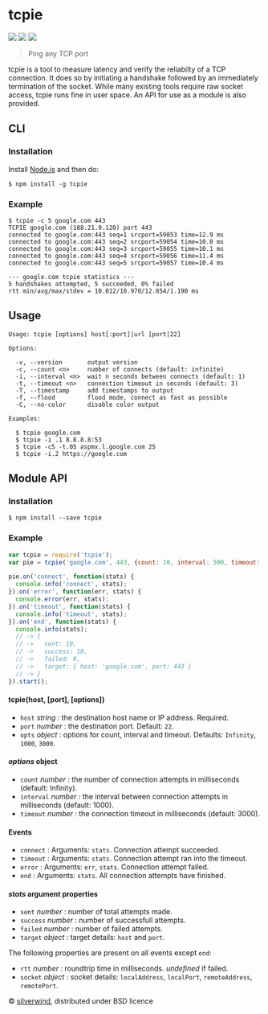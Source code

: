 # tcpie
[![](https://img.shields.io/npm/v/tcpie.svg?style=flat)](https://www.npmjs.org/package/tcpie) [![](https://img.shields.io/npm/dm/tcpie.svg)](https://www.npmjs.org/package/tcpie) [![](https://api.travis-ci.org/silverwind/tcpie.svg?style=flat)](https://travis-ci.org/silverwind/tcpie)
> Ping any TCP port

tcpie is a tool to measure latency and verify the reliabilty of a TCP connection. It does so by initiating a handshake followed by an immediately termination of the socket. While many existing tools require raw socket access, tcpie runs fine in user space. An API for use as a module is also provided.

## CLI
### Installation
Install [Node.js](https://nodejs.org) and then do:
```
$ npm install -g tcpie
```
### Example
```
$ tcpie -c 5 google.com 443
TCPIE google.com (188.21.9.120) port 443
connected to google.com:443 seq=1 srcport=59053 time=12.9 ms
connected to google.com:443 seq=2 srcport=59054 time=10.0 ms
connected to google.com:443 seq=3 srcport=59055 time=10.1 ms
connected to google.com:443 seq=4 srcport=59056 time=11.4 ms
connected to google.com:443 seq=5 srcport=59057 time=10.4 ms

--- google.com tcpie statistics ---
5 handshakes attempted, 5 succeeded, 0% failed
rtt min/avg/max/stdev = 10.012/10.970/12.854/1.190 ms
```
## Usage
```
Usage: tcpie [options] host[:port]|url [port|22]

Options:

  -v, --version       output version
  -c, --count <n>     number of connects (default: infinite)
  -i, --interval <n>  wait n seconds between connects (default: 1)
  -t, --timeout <n>   connection timeout in seconds (default: 3)
  -T, --timestamp     add timestamps to output
  -f, --flood         flood mode, connect as fast as possible
  -C, --no-color      disable color output

Examples:

  $ tcpie google.com
  $ tcpie -i .1 8.8.8.8:53
  $ tcpie -c5 -t.05 aspmx.l.google.com 25
  $ tcpie -i.2 https://google.com

```

## Module API
### Installation
```
$ npm install --save tcpie
```
### Example
```js
var tcpie = require('tcpie');
var pie = tcpie('google.com', 443, {count: 10, interval: 500, timeout: 2000});

pie.on('connect', function(stats) {
  console.info('connect', stats);
}).on('error', function(err, stats) {
  console.error(err, stats);
}).on('timeout', function(stats) {
  console.info('timeout', stats);
}).on('end', function(stats) {
  console.info(stats);
  // -> {
  // ->   sent: 10,
  // ->   success: 10,
  // ->   failed: 0,
  // ->   target: { host: 'google.com', port: 443 }
  // -> }
}).start();
```
#### tcpie(host, [port], [options])
- `host` *string* : the destination host name or IP address. Required.
- `port` *number* : the destination port. Default: `22`.
- `opts` *object* : options for count, interval and timeout. Defaults: `Infinity`, `1000`, `3000`.

#### *options* object
- `count`    *number* : the number of connection attempts in milliseconds (default: Infinity).
- `interval` *number* : the interval between connection attempts in milliseconds (default: 1000).
- `timeout`  *number* : the connection timeout in milliseconds (default: 3000).

#### Events
- `connect` : Arguments: `stats`. Connection attempt succeeded.
- `timeout` : Arguments: `stats`. Connection attempt ran into the timeout.
- `error`   : Arguments: `err`, `stats`. Connection attempt failed.
- `end`     : Arguments: `stats`. All connection attempts have finished.

#### *stats* argument properties
- `sent`    *number* : number of total attempts made.
- `success` *number* : number of successfull attempts.
- `failed`  *number* : number of failed attempts.
- `target`  *object* : target details: `host` and `port`.

The following properties are present on all events except `end`:
- `rtt`     *number* : roundtrip time in milliseconds. *undefined* if failed.
- `socket`  *object* : socket details: `localAddress`, `localPort`, `remoteAddress`, `remotePort`.

© [silverwind](https://github.com/silverwind), distributed under BSD licence
